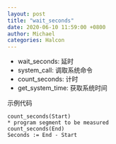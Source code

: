```yaml
---
layout: post
title: "wait_seconds"
date: 2020-06-10 11:59:00 +0800
author: Michael
categories: Halcon
---
```


- wait_seconds: 延时
- system_call: 调取系统命令
- count_seconds: 计时
- get_system_time: 获取系统时间

示例代码

	count_seconds(Start)
	* program segment to be measured
	count_seconds(End)
	Seconds := End - Start
